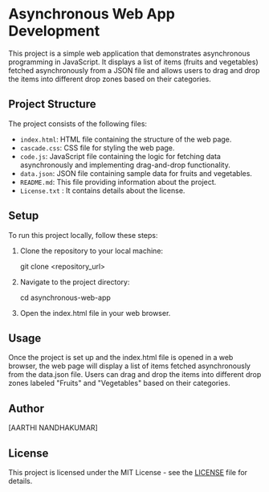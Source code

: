 # Asynchronous Web App Development

This project is a simple web application that demonstrates asynchronous programming in JavaScript. It displays a list of items (fruits and vegetables) fetched asynchronously from a JSON file and allows users to drag and drop the items into different drop zones based on their categories.

## Project Structure

The project consists of the following files:

- `index.html`: HTML file containing the structure of the web page.
- `cascade.css`: CSS file for styling the web page.
- `code.js`: JavaScript file containing the logic for fetching data asynchronously and implementing drag-and-drop functionality.
- `data.json`: JSON file containing sample data for fruits and vegetables.
- `README.md`: This file providing information about the project.
- `License.txt` : It contains details about the license.

## Setup

To run this project locally, follow these steps:

1. Clone the repository to your local machine:

   git clone <repository_url>

2. Navigate to the project directory:

   cd asynchronous-web-app

3. Open the index.html file in your web browser.
   
## Usage

Once the project is set up and the index.html file is opened in a web browser, the web page will display a list of items fetched asynchronously from the data.json file. Users can drag and drop the items into different drop zones labeled "Fruits" and "Vegetables" based on their categories.

## Author

[AARTHI NANDHAKUMAR]

## License

This project is licensed under the MIT License - see the [LICENSE](LICENSE.txt) file for details.